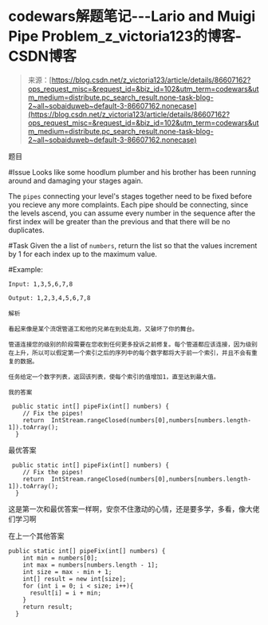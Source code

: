 <!--yml
category: codewars
date: 2022-08-13 11:48:09
-->

# codewars解题笔记---Lario and Muigi Pipe Problem_z_victoria123的博客-CSDN博客

> 来源：[https://blog.csdn.net/z_victoria123/article/details/86607162?ops_request_misc=&request_id=&biz_id=102&utm_term=codewars&utm_medium=distribute.pc_search_result.none-task-blog-2~all~sobaiduweb~default-3-86607162.nonecase](https://blog.csdn.net/z_victoria123/article/details/86607162?ops_request_misc=&request_id=&biz_id=102&utm_term=codewars&utm_medium=distribute.pc_search_result.none-task-blog-2~all~sobaiduweb~default-3-86607162.nonecase)

题目

#Issue Looks like some hoodlum plumber and his brother has been running around and damaging your stages again.

The `pipes` connecting your level's stages together need to be fixed before you recieve any more complaints. Each pipe should be connecting, since the levels ascend, you can assume every number in the sequence after the first index will be greater than the previous and that there will be no duplicates.

#Task Given the a list of `numbers`, return the list so that the values increment by 1 for each index up to the maximum value.

#Example:

`Input: 1,3,5,6,7,8`

`Output: 1,2,3,4,5,6,7,8`

`解析`

`看起来像是某个流氓管道工和他的兄弟在到处乱跑，又破坏了你的舞台。`

`管道连接您的级别的阶段需要在您收到任何更多投诉之前修复。每个管道都应该连接，因为级别在上升，所以可以假定第一个索引之后的序列中的每个数字都将大于前一个索引，并且不会有重复的数据。`

`任务给定一个数字列表，返回该列表，使每个索引的值增加1，直至达到最大值。`

`我的答案`

```
 public static int[] pipeFix(int[] numbers) {
    // Fix the pipes!
    return  IntStream.rangeClosed(numbers[0],numbers[numbers.length-1]).toArray();
  }
```

最优答案

```
 public static int[] pipeFix(int[] numbers) {
    // Fix the pipes!
    return  IntStream.rangeClosed(numbers[0],numbers[numbers.length-1]).toArray();
  }
```

这是第一次和最优答案一样啊，安奈不住激动的心情，还是要多学，多看，像大佬们学习啊

在上一个其他答案

```
public static int[] pipeFix(int[] numbers) {
    int min = numbers[0];
    int max = numbers[numbers.length - 1];
    int size = max - min + 1;
    int[] result = new int[size];
    for (int i = 0; i < size; i++){
      result[i] = i + min;
    }
    return result;
  }
```